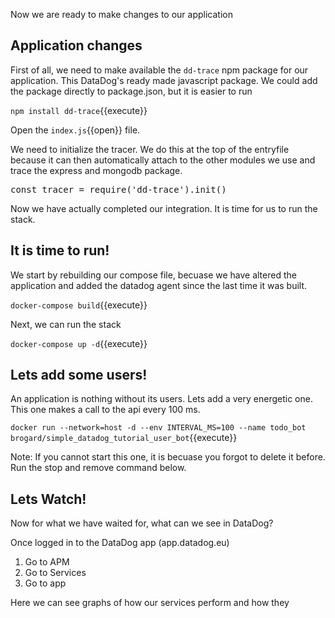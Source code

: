 Now we are ready to make changes to our application

## Application changes
First of all, we need to make available the `dd-trace` npm package for our application. This DataDog's ready made javascript package. We could add the package directly to package.json, but it is easier to run

`npm install dd-trace`{{execute}}

Open the `index.js`{{open}} file.

We need to initialize the tracer. We do this at the top of the entryfile because it can then automatically attach to the other modules we use and trace the express and mongodb package.

<pre class="file" data-filename="index.js" data-target="insert" data-marker="// TODO: Insert trace">
const tracer = require('dd-trace').init()
</pre>

Now we have actually completed our integration. It is time for us to run the stack.

## It is time to run!
We start by rebuilding our compose file, becuase we have altered the application and added the datadog agent since the last time it was built.

`docker-compose build`{{execute}}

Next, we can run the stack

`docker-compose up -d`{{execute}}

## Lets add some users!

An application is nothing without its users. Lets add a very energetic one. This one makes a call to the api every 100 ms. 

`docker run --network=host -d --env INTERVAL_MS=100 --name todo_bot brogard/simple_datadog_tutorial_user_bot`{{execute}}

Note: If you cannot start this one, it is becuase you forgot to delete it before. Run the stop and remove command below.

## Lets Watch!

Now for what we have waited for, what can we see in DataDog?

Once logged in to the DataDog app (app.datadog.eu)
1. Go to APM
2. Go to Services
3. Go to app

Here we can see graphs of how our services perform and how they




